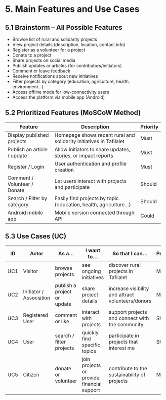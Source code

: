# 5. Main Features and Use Cases

## 5.1 Brainstorm – All Possible Features

- Browse list of rural and solidarity projects
- View project details (description, location, contact info)
- Register as a volunteer for a project
- Donate to a project
- Share projects on social media
- Publish updates or articles (for contributors/initiators)
- Comment or leave feedback
- Receive notifications about new initiatives
- Filter projects by category (education, agriculture, health, environment…)
- Access offline mode for low-connectivity users
- Access the platform via mobile app (Android)

## 5.2 Prioritized Features (MoSCoW Method)

| Feature                      | Description                                                         | Priority |
| ---------------------------- | ------------------------------------------------------------------- | -------- |
| Display published projects   | Homepage shows recent rural and solidarity initiatives in Tafilalet | Must     |
| Publish an article / update  | Allow initiators to share updates, stories, or impact reports       | Must     |
| Register / Login             | User authentication and profile creation                            | Must     |
| Comment / Volunteer / Donate | Let users interact with projects and participate                    | Should   |
| Search / Filter by category  | Easily find projects by topic (education, health, agriculture…)     | Should   |
| Android mobile app           | Mobile version connected through API                                | Could    |

## 5.3 Use Cases (UC)

| ID  | Actor                   | As a…                       | I want to…                                 | So that I can…                                    | Priority |
| --- | ----------------------- | --------------------------- | ------------------------------------------ | ------------------------------------------------- | -------- |
| UC1 | Visitor                 | browse projects             | see ongoing initiatives                    | discover rural projects in Tafilalet              | Must     |
| UC2 | Initiator / Association | publish a project or update | share project details                      | increase visibility and attract volunteers/donors | Must     |
| UC3 | Registered User         | comment or like             | interact with projects                     | support projects and connect with the community   | Should   |
| UC4 | User                    | search / filter projects    | quickly find specific topics               | participate in projects that interest me          | Should   |
| UC5 | Citizen                 | donate or volunteer         | join projects or provide financial support | contribute to the sustainability of projects      | Must     |
